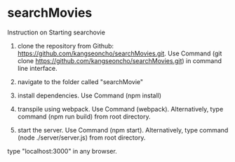 # searchMovies

Instruction on Starting searchovie

1. clone the repository from Github: https://github.com/kangseoncho/searchMovies.git. Use Command (git clone https://github.com/kangseoncho/searchMovies.git) in command line interface.

2. navigate to the folder called "searchMovie"

3. install dependencies. Use Command (npm install)

4. transpile using webpack. Use Command (webpack). Alternatively, type command (npm run build) from root directory.

5. start the server. Use Command (npm start). Alternatively, type command (node ./server/server.js) from root directory.

type "localhost:3000" in any browser.
